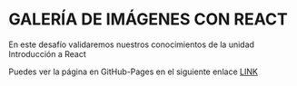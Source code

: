 # GALERÍA DE IMÁGENES CON REACT
En este desafío validaremos nuestros conocimientos de la unidad Introducción a React

Puedes ver la página en GitHub-Pages en el siguiente enlace [LINK](https://zingy-brioche-9e6034.netlify.app)  